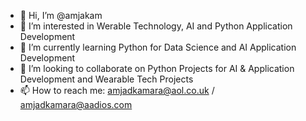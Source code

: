 - 👋 Hi, I’m @amjakam
- 👀 I’m interested in Werable Technology, AI and Python Application Development
- 🌱 I’m currently learning Python for Data Science and AI Application Development
- 💞️ I’m looking to collaborate on Python Projects for AI & Application Development and Wearable Tech Projects
- 📫 How to reach me: amjadkamara@aol.co.uk / amjadkamara@aadios.com

<!---
amjakam/amjakam is a ✨ special ✨ repository because its `README.md` (this file) appears on your GitHub profile.
You can click the Preview link to take a look at your changes.
--->

